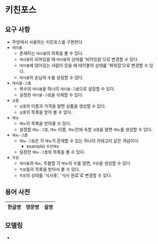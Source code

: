 # 키친포스

## 요구 사항

- 주방에서 사용하는 키친포스를 구현한다
- `테이블`
  - 존재하는 `테이블`의 목록을 볼 수 있다.
  - `테이블`이 비어있을 때 `테이블`의 상태를 '비어있음'으로 변경할 수 있다.
  - `테이블`에 앉아있는 사람이 있을 때 테이블의 상태를 '채워짐'으로 변경할 수 있다.
  - `테이블`의 손님의 수를 설정할 수 있다.
- `테이블-그룹`
  - 복수의 `테이블`을 하나의 `테이블-그룹`으로 설정할 수 있다.
  - 설정한 `테이블-그룹`을 삭제할 수 있다.
- `상품`
  - `상품`의 이름과 가격을 알면 상품을 생성할 수 있다.
  - `상품`의 목록을 받아 볼 수 있다.
- `메뉴`
  - `메뉴`의 목록을 받아올 수 있다.
  - 설정할 `메뉴-그룹`, `메뉴` 이름, `메뉴`안에 속할 `상품`을 알면 `메뉴`를 생성할 수 있다.
- `메뉴-그룹`
  - `메뉴-그룹`은 각 `메뉴`가 존재할 수 있는 하나의 카테고리 같은 개념이다. 
    - example)  `추천메뉴`
  - 설정한 `메뉴-그룹`의 목록을 볼 수 있다.
- `주문`
  - `테이블`과 `메뉴`, 주물할 각 `메뉴`의 수를 알면, `주문`을 생성할 수 있다.
  - `주문`들의 목록을 받아서 볼 수 있다.
  - `주문`의 상태를 '식사중', '식사 완료'로 변경할 수 있다.

## 용어 사전

| 한글명 | 영문명 | 설명 |
| --- | --- | --- |

## 모델링

- 
